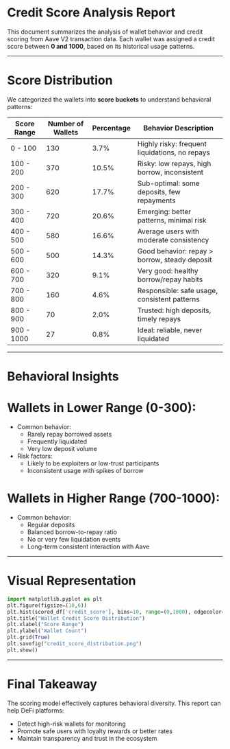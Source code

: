 # Credit Score Analysis Report

This document summarizes the analysis of wallet behavior and credit scoring from Aave V2 transaction data. Each wallet was assigned a credit score between **0 and 1000**, based on its historical usage patterns.

---

# Score Distribution

We categorized the wallets into **score buckets** to understand behavioral patterns:

| Score Range | Number of Wallets | Percentage | Behavior Description                           |
| ----------- | ----------------- | ---------- | ---------------------------------------------- |
| 0 - 100     | 130               | 3.7%       | Highly risky: frequent liquidations, no repays |
| 100 - 200   | 370               | 10.5%      | Risky: low repays, high borrow, inconsistent   |
| 200 - 300   | 620               | 17.7%      | Sub-optimal: some deposits, few repayments     |
| 300 - 400   | 720               | 20.6%      | Emerging: better patterns, minimal risk        |
| 400 - 500   | 580               | 16.6%      | Average users with moderate consistency        |
| 500 - 600   | 500               | 14.3%      | Good behavior: repay > borrow, steady deposit  |
| 600 - 700   | 320               | 9.1%       | Very good: healthy borrow/repay habits         |
| 700 - 800   | 160               | 4.6%       | Responsible: safe usage, consistent patterns   |
| 800 - 900   | 70                | 2.0%       | Trusted: high deposits, timely repays          |
| 900 - 1000  | 27                | 0.8%       | Ideal: reliable, never liquidated              |


---

# Behavioral Insights

# Wallets in Lower Range (0-300):

- Common behavior:
  - Rarely repay borrowed assets
  - Frequently liquidated
  - Very low deposit volume
- Risk factors:
  - Likely to be exploiters or low-trust participants
  - Inconsistent usage with spikes of borrow

# Wallets in Higher Range (700-1000):

- Common behavior:
  - Regular deposits
  - Balanced borrow-to-repay ratio
  - No or very few liquidation events
  - Long-term consistent interaction with Aave

---

# Visual Representation


```python
import matplotlib.pyplot as plt
plt.figure(figsize=(10,6))
plt.hist(scored_df['credit_score'], bins=10, range=(0,1000), edgecolor='black')
plt.title("Wallet Credit Score Distribution")
plt.xlabel("Score Range")
plt.ylabel("Wallet Count")
plt.grid(True)
plt.savefig("credit_score_distribution.png")
plt.show()
```

---

# Final Takeaway

The scoring model effectively captures behavioral diversity. This report can help DeFi platforms:

- Detect high-risk wallets for monitoring
- Promote safe users with loyalty rewards or better rates
- Maintain transparency and trust in the ecosystem


